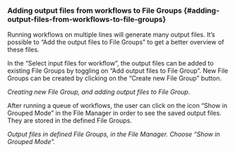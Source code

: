 ### Adding output files from workflows to File Groups {#adding-output-files-from-workflows-to-file-groups}

Running workflows on multiple lines will generate many output files. It’s possible to “Add the output files to File Groups” to get a better overview of these files.

In the “Select input files for workflow”, the output files can be added to existing File Groups by toggling on “Add output files to File Group”. New File Groups can be created by clicking on the “Create new File Group” button.

_Creating new File Group, and adding output files to File Group._

After running a queue of workflows, the user can click on the icon “Show in Grouped Mode” in the File Manager in order to see the saved output files. They are stored in the defined File Groups.

_Output files in defined File Groups, in the File Manager. Choose “Show in Grouped Mode”._